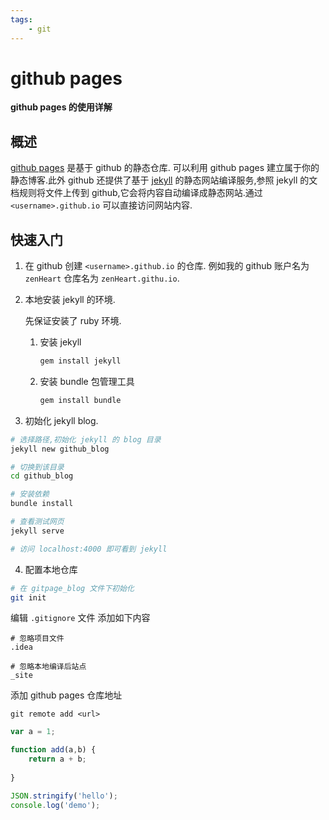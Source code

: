 ```yaml
---
tags:  
    - git
--- 
```



# github pages

**github pages 的使用详解**


## 概述

[github pages](https://pages.github.com/)  是基于 github 的静态仓库.
可以利用 github pages 建立属于你的静态博客.此外 github 还提供了基于 [jekyll](http://jekyllrb.com/)
的静态网站编译服务,参照 jekyll 的文档规则将文件上传到 github,它会将内容自动编译成静态网站.通过 `<username>.github.io` 可以直接访问网站内容.

## 快速入门
1. 在 github 创建 `<username>.github.io` 的仓库.
例如我的 github 账户名为 `zenHeart` 仓库名为 `zenHeart.githu.io`.

2. 本地安装 jekyll 的环境.

    先保证安装了 ruby 环境.
    
    1. 安装 jekyll
        
        ```bash
        gem install jekyll
        ```
    2. 安装 bundle 包管理工具
    
        ```bash
        gem install bundle 
        ```

3. 初始化 jekyll blog.

```bash
# 选择路径,初始化 jekyll 的 blog 目录
jekyll new github_blog 

# 切换到该目录
cd github_blog

# 安装依赖
bundle install

# 查看测试网页
jekyll serve

# 访问 localhost:4000 即可看到 jekyll 
```

4. 配置本地仓库

```bash
# 在 gitpage_blog 文件下初始化  
git init
```

编辑 `.gitignore` 文件
添加如下内容

```text
# 忽略项目文件
.idea

# 忽略本地编译后站点
_site
```
    
添加 github pages 仓库地址

```git
git remote add <url> 
```



    

~~~javascript
var a = 1;

function add(a,b) {
    return a + b;
  
}

JSON.stringify('hello');
console.log('demo');
~~~

